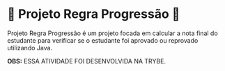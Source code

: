 # 🏫 Projeto Regra Progressão 🏫

Projeto Regra Progressão é um projeto focada em calcular a nota final do estudante para verificar se o estudante foi aprovado ou reprovado utilizando Java.


<strong>OBS:</strong> ESSA ATIVIDADE FOI DESENVOLVIDA NA TRYBE.

<!-- 



<br>

## 📑 Informações básicas e Orientações 📑

<details>
  <summary><strong>⚙️ Técnologias usadas ⚙️</strong></summary><br>

* Java;
* Gradle;
* StringUtils
</details>

<details>
  <summary><strong>⌨️ Instalando Dependências ⌨️</strong></summary><br>

Execute:  `gradle install`
</details>

<br>

## 💁‍♀️ Informações gerais 💁‍♀️

### 🧾 Aplicação 🧾

1 - Rode o arquivo `Application.java`. A `Application.java` vai te pedir para `Informar o número da conta`;

2 - Após inserir o número, ele retornará o número da conta com no `máximo 6 digitos`;

3 - Caso o número tiver `menos que 6 caracters`, ele adicionará `0` para completar os números que faltam;

<strong>Exemplo:</strong>
````
Informe o número da conta:
1
Número da conta: 000001
````

4 - Caso o número tiver `mais de 6 caracters`, o código `tirará os números na frente` para obter `apenas 6 caracters`;

<strong>Exemplo:</strong>
````
Informe o número da conta:
123456789
Número da conta: 456789
````

5 - Caso tiver `a quantidade correta`, o código devolverá do jeito que está.

<strong>Exemplo:</strong>
````
Informe o número da conta:
123456
Número da conta: 123456
````

6 - E se o usuário mandar algo que `não for um número`, ele retornará uma mensagem de erro.

<strong>Exemplo:</strong>
````
Informe o número da conta:
abelha
Número da conta inválido!

````
-->

<!--
a. Cadastrar atividades avaliativas para o período, seja exercícios ou projetos. Assim, você terá um controle completo sobre suas tarefas e metas.

b. Inserir as notas dos exercícios e projetos cadastrados para o período. O programa calculará automaticamente o percentual alcançado, revelando seu desempenho de forma nítida e objetiva.

c. Com base no percentual alcançado, você descobrirá se foi aprovado ou reprovado. A mágica acontece quando você supera o limite de 85%. É a sua passagem para o próximo período, uma conquista a ser comemorada!
-->